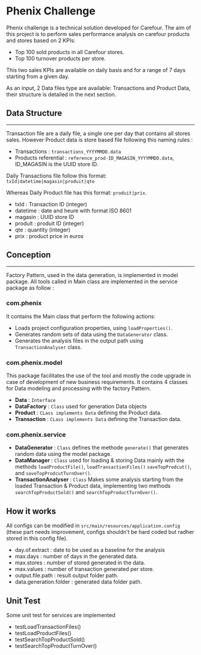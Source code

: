 # Phenix Challenge
Phenix challenge is a technical solution developed for Carefour. The aim of this project is to perform sales performance analysis on carefour products and stores based on 2 KPIs:
- Top 100 sold products in all Carefour stores.
- Top 100 turnover products per store.  

This two sales KPIs are available on daily basis and for a range of 7 days starting from a given day.

As an input, 2 Data files type are available: Transactions and Product Data, their structure is detailed in the next section.
## Data Structure
-----------
Transaction file are a daily file, a single one per day that contains all stores sales. However Product data is store based file following this naming rules : 
 - Transactions : `transactions_YYYYMMDD.data`
 - Products referential : `reference_prod-ID_MAGASIN_YYYYMMDD.data`, ID_MAGASIN is the UUID store ID.
 
Daily Transactions file follow this format: `txId|datetime|magasin|produit|qte`

Whereas Daily Product file has this format: `produit|prix`.

 - txId : Transaction ID (integer)
 - datetime : date and heure with format ISO 8601
 - magasin : UUID store ID
 - produit : produit ID (integer)
 - qte : quantity (integer)
 - prix : product price in euros
 
## Conception
-----
Factory Pattern, used in the data generation, is implemented in model package. All tools called in Main class are implemented in the service package as follow :
  
### com.phenix
It contains the Main class that perform the following actions:
 - Loads project configuration properties, using `loadProperties()`.
 - Generates random sets of data using the `DataGenerator` class.
 - Generates the analysis files in the output path using `TransactionAnalyser` class.

### com.phenix.model
This package facilitates the use of the tool and mostly the code upgrade in case of development of new business requirements. It contains 4 classes for Data modeling and processing with the factory Pattern.
 - **Data** : `Interface`
 - **DataFactory** : `Class` used for generation Data objects
 - **Product** : `CLass implements Data` defining the Product data.
 - **Transaction** : `CLass implements Data` defining the Transaction data.

### com.phenix.service
 - **DataGenerator** : `Class` defines the methode `generate()` that generates random data using the model package.
 - **DataManager** : `Class` used for loading & storing Data mainly with the methods `loadProductFile()`, `loadTransactionFiles()` `saveTopProdcut()`, and `saveTopProdcutTurnOver()`. 
 - **TransactionAnalyser** : `Class` Makes some analysis starting from the loaded Transaction & Product data, implementing two methods `searchTopProductSold()` and `searchTopProductTurnOver()`.
 
## How it works
All configs can be modified in `src/main/resources/application.config` (these part needs improvement, configs shouldn't be hard coded but radher stored in this config file).

 - day.of.extract : date to be used as a baseline for the analysis
 - max.days : number of days in the generated data. 
 - max.stores : number of stored generated in the data.
 - max.values : number of transaction generated per store.
 - output.file.path : result output folder path.
 - data.generation.folder : generated data folder path.

## Unit Test
Some unit test for services are implemented
 - testLoadTransactionFiles()
 - testLoadProductFiles()
 - testSearchTopProductSold()
 - testSearchTopProductTurnOver()

 